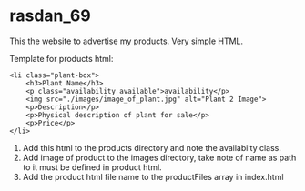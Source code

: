 # rasdan_69
This the website to advertise my products. Very simple HTML.

Template for products html:
~~~
<li class="plant-box">
    <h3>Plant Name</h3>
    <p class="availability available">availability</p>
    <img src="./images/image_of_plant.jpg" alt="Plant 2 Image">
    <p>Description</p>
    <p>Physical description of plant for sale</p>
    <p>Price</p>
</li>
~~~

1. Add this html to the products directory and note the availabilty class.
2. Add image of product to the images directory, take note of name as path to it must be defined in product html.
3. Add the product html file name to the productFiles array in index.html